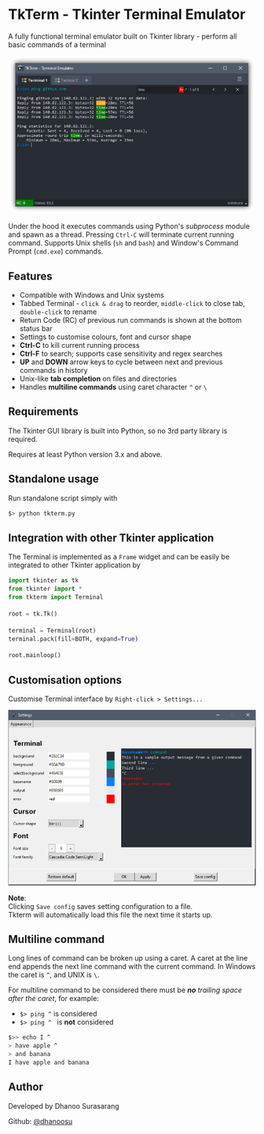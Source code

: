 # TkTerm - Tkinter Terminal Emulator
A fully functional terminal emulator built on Tkinter library - perform all basic commands of a terminal

<p align="center">
<img src="img/snapshot2.png">
</p>

Under the hood it executes commands using Python's *subprocess* module and spawn as a thread. Pressing `Ctrl-C` will terminate current running command. Supports Unix shells (`sh` and `bash`) and Window's Command Prompt (`cmd.exe`) commands.

## Features
- Compatible with Windows and Unix systems
- Tabbed Terminal - `click & drag` to reorder, `middle-click` to close tab, `double-click` to rename
- Return Code (RC) of previous run commands is shown at the bottom status bar
- Settings to customise colours, font and cursor shape
- **Ctrl-C** to kill current running process
- **Ctrl-F** to search; supports case sensitivity and regex searches
- **UP** and **DOWN** arrow keys to cycle between next and previous commands in history
- Unix-like **tab completion** on files and directories
- Handles **multiline commands** using caret character `^` or `\`

## Requirements
The Tkinter GUI library is built into Python, so no 3rd party library is required.

Requires at least Python version 3.x and above.

## Standalone usage
Run standalone script simply with

```bash
$> python tkterm.py
```

## Integration with other Tkinter application
The Terminal is implemented as a `Frame` widget and can be easily be integrated to other Tkinter application by

```python
import tkinter as tk
from tkinter import *
from tkterm import Terminal

root = tk.Tk()

terminal = Terminal(root)
terminal.pack(fill=BOTH, expand=True)

root.mainloop()
```

## Customisation options
Customise Terminal interface by `Right-click > Settings...`

<p align="center">
<img src="img/settings.png">
</p>

**Note**: \
Clicking `Save config` saves setting configuration to a file.\
Tkterm will automatically load this file the next time it starts up.

## Multiline command
Long lines of command can be broken up using a caret. A caret at the line end appends the next line command with the current command.
In Windows the caret is `^`, and UNIX is `\`.

For multiline command to be considered there must be ***no** trailing space after the caret*, for example:

- `$> ping ^` is considered
- `$> ping ^ ` is **not** considered



```bash
$>> echo I ^
> have apple ^
> and banana
I have apple and banana
```

## Author

Developed by Dhanoo Surasarang

Github: [@dhanoosu](https://github.com/dhanoosu)